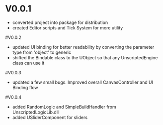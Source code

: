 # V0.0.1

- converted project into package for distribution
- created Editor scripts and Tick System for more utility

#V0.0.2

- updated UI binding for better readability by converting the parameter type from 'object' to generic
- shifted the Bindable class to the UObject so that any UnscriptedEngine class can use it

#V0.0.3

- updated a few small bugs. Improved overall CanvasController and UI Binding flow

#V0.0.4

- added RandomLogic and SimpleBuildHandler from UnscriptedLogicLib.dll
- added USliderComponent for sliders